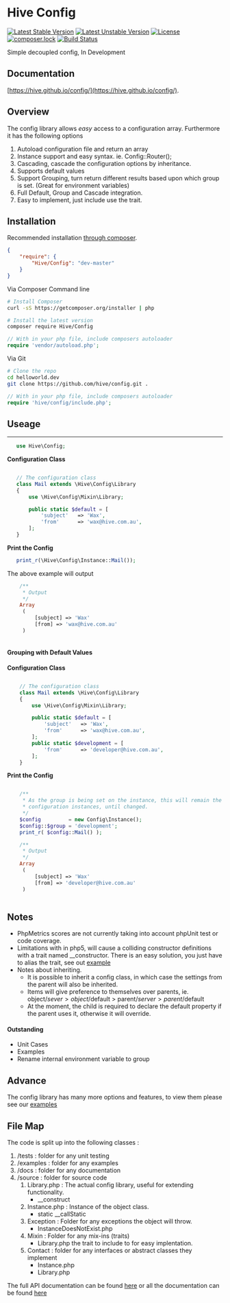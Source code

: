 # Hive Config
[![Latest Stable Version](https://poser.pugx.org/hive/config/v/stable?format=flat-square)](https://packagist.org/packages/hive/config)
[![Latest Unstable Version](https://poser.pugx.org/hive/config/v/unstable?format=flat-square)](https://packagist.org/packages/hive/config)
[![License](https://poser.pugx.org/hive/config/license?format=flat-square)](https://packagist.org/packages/hive/config)
[![composer.lock](https://poser.pugx.org/hive/config/composerlock?format=flat-square)](https://packagist.org/packages/hive/config)
[![Build Status](https://img.shields.io/travis/hive/config/master.svg?style=flat-square)](https://travis-ci.org/hive/config)


Simple decoupled config, In Development


## Documentation

[https://hive.github.io/config/](https://hive.github.io/config/).

## Overview 

The config library allows _easy_ access to a configuration array. Furthermore it has the following options
1. Autoload configuration file and return an array
2. Instance support and easy syntax. ie. Config::Router();
3. Cascading, cascade the configuration options by inheritance.
4. Supports default values
5. Support Grouping, turn return different results based upon which group is set. (Great for environment variables)
6. Full Default, Group and Cascade integration.
7. Easy to implement, just include use the trait.

## Installation

Recommended installation [through composer](http://getcomposer.org).

```JSON
{
    "require": {
        "Hive/Config": "dev-master"
    }
}
```

Via Composer Command line

```bash
# Install Composer
curl -sS https://getcomposer.org/installer | php

# Install the latest version
composer require Hive/Config

```

```php
// With in your php file, include composers autoloader
require 'vendor/autoload.php';
```

Via Git

```bash
# Clone the repo
cd helloworld.dev
git clone https://github.com/hive/config.git . 
```

```php
// With in your php file, include composers autoloader
require 'hive/config/include.php';
```


## Useage
-------
 ```php
    use Hive\Config;
 ```
 
 
 **Configuration Class**
 ```php
 
    // The configuration class
    class Mail extends \Hive\Config\Library
    {
        use \Hive\Config\Mixin\Library;

        public static $default = [
            'subject'   => 'Wax',
            'from'      => 'wax@hive.com.au',
        ];
    }
 
 ```
 
**Print the Config**
 
 ```php    
    print_r(\Hive\Config\Instance::Mail());
```

The above example will output 

```php    
    /**
     * Output
     */
    Array
     (
         [subject] => 'Wax'
         [from] => 'wax@hive.com.au'
     )
        
 ```
#### Grouping with Default Values
   
   
**Configuration Class**

```php

    // The configuration class
    class Mail extends \Hive\Config\Library
    {
        use \Hive\Config\Mixin\Library;

        public static $default = [
            'subject'   => 'Wax',
            'from'      => 'wax@hive.com.au',
        ];
        public static $development = [
            'from'      => 'developer@hive.com.au',
        ];
    }

```


**Print the Config**

```php

    /**
     * As the group is being set on the instance, this will remain the 'group' for all
     * configuration instances, until changed.
     */
    $config         = new Config\Instance();
    $config::$group = 'development';
    print_r( $config::Mail() );

```

```php    
    /**
     * Output
     */
    Array
     (
         [subject] => 'Wax'
         [from] => 'developer@hive.com.au'
     )
        
 ```

## Notes

 * PhpMetrics scores are not currently taking into account phpUnit test or code coverage.  
 * Limitations with in php5, will cause a colliding constructor definitions with a trait named __constructor. There is an easy solution, you just have to alias the trait, see out [example](https://github.com/hive/config/tree/master/examples)
 * Notes about inheriting.
    * It is possible to inherit a config class, in which case the settings from the parent will also be inherited.
    * Items will give preference to themselves over parents, ie. object/$sever > object/$default > parent/$server > parent/$default
    * At the moment, the child is required to declare the default property if the parent uses it, otherwise it will override.
    
#### Outstanding

  * Unit Cases
  * Examples
  * Rename internal environment variable to group    
 
## Advance 

The config library has many more options and features, to view them please see our [examples](https://github.com/hive/config/tree/master/examples)

## File Map

The code is split up into the following classes : 


1. /tests : folder for any unit testing
2. /examples : folder for any examples
3. /docs : folder for any documentation  
4. /source : folder for source code
    1. Library.php : The actual config library, useful for extending functionality.
        *  __construct
    2. Instance.php : Instance of the object class.
        * static __callStatic
    3. Exception : Folder for any exceptions the object will throw.
        * InstanceDoesNotExist.php
    4. Mixin : Folder for any mix-ins (traits)
        * Library.php the trait to include to for easy implentation.
    5. Contact : folder for any interfaces or abstract classes they implement
        * Instance.php
        * Library.php
        
The full API documentation can be found [here](https://hive.github.io/config/html/phpdox/index.xhtml) or all the documentation can be found [here](https://hive.github.io/config/)